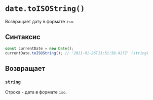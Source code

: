 # `date.toISOString()`

Возвращает дату в формате `iso`.

## Синтаксис

```js
const currentDate = new Date();
currentDate.toISOString(); // '2011-01-26T13:51:50.417Z' (string)
```

## Возвращает

### `string`

Строка - дата в формате `iso`.
